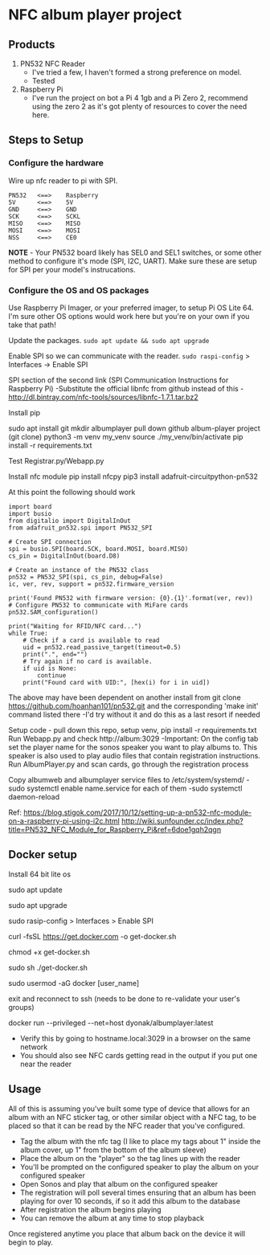 # NFC album player project

## Products
1. PN532 NFC Reader
    - I've tried a few, I haven't formed a strong preference on model.
    - Tested
2. Raspberry Pi
    - I've run the project on bot a Pi 4 1gb and a Pi Zero 2, recommend using the zero 2 as it's got plenty of resources to cover the need here.

## Steps to Setup

### Configure the hardware
Wire up nfc reader to pi with SPI.
```
PN532   <==>    Raspberry
5V      <==>    5V
GND     <==>    GND
SCK     <==>    SCKL
MISO	<==>    MISO
MOSI    <==>    MOSI
NSS     <==>    CE0
```
**NOTE** - Your PN532 board likely has SEL0 and SEL1 switches, or some other method to configure it's mode (SPI, I2C, UART). Make sure these are setup for SPI per your model's instrucations.

### Configure the OS and OS packages
Use Raspberry Pi Imager, or your preferred imager, to setup Pi OS Lite 64. I'm sure other OS options would work here but you're on your own if you take that path!

Update the packages.
`sudo apt update && sudo apt upgrade`

Enable SPI so we can communicate with the reader.
`sudo raspi-config` > Interfaces -> Enable SPI

SPI section of the second link (SPI Communication Instructions for Raspberry Pi)
-Substitute the official libnfc from github instead of this  - http://dl.bintray.com/nfc-tools/sources/libnfc-1.7.1.tar.bz2

Install pip

sudo apt install git
mkdir albumplayer
pull down github album-player project (git clone)
python3 -m venv my_venv
source ./my_venv/bin/activate
pip install -r requirements.txt

Test Registrar.py/Webapp.py

Install nfc module
pip install nfcpy
pip3 install adafruit-circuitpython-pn532

At this point the following should work 
```
import board
import busio
from digitalio import DigitalInOut
from adafruit_pn532.spi import PN532_SPI

# Create SPI connection
spi = busio.SPI(board.SCK, board.MOSI, board.MISO)
cs_pin = DigitalInOut(board.D8)

# Create an instance of the PN532 class
pn532 = PN532_SPI(spi, cs_pin, debug=False)
ic, ver, rev, support = pn532.firmware_version

print('Found PN532 with firmware version: {0}.{1}'.format(ver, rev))
# Configure PN532 to communicate with MiFare cards
pn532.SAM_configuration()

print("Waiting for RFID/NFC card...")
while True:
    # Check if a card is available to read
    uid = pn532.read_passive_target(timeout=0.5)
    print(".", end="")
    # Try again if no card is available.
    if uid is None:
        continue
    print("Found card with UID:", [hex(i) for i in uid])
```

The above may have been dependent on another install from
git clone https://github.com/hoanhan101/pn532.git
and the corresponding 'make init' command listed there
-I'd try without it and do this as a last resort if needed

Setup code - pull down this repo, setup venv, pip install -r requirements.txt
Run Webapp.py and check http://album:3029
-Important: On the config tab set the player name for the sonos speaker you want to play albums to. This speaker is also used to play audio files that contain registration instructions.
Run AlbumPlayer.py and scan cards, go through the registration process

Copy albumweb and albumplayer service files to /etc/system/systemd/
-sudo systemctl enable name.service for each of them
-sudo systemctl daemon-reload

Ref:
https://blog.stigok.com/2017/10/12/setting-up-a-pn532-nfc-module-on-a-raspberry-pi-using-i2c.html
http://wiki.sunfounder.cc/index.php?title=PN532_NFC_Module_for_Raspberry_Pi&ref=6doe1gqh2qgn

## Docker setup
Install 64 bit lite os

sudo apt update

sudo apt upgrade

sudo rasip-config > Interfaces > Enable SPI

curl -fsSL https://get.docker.com -o get-docker.sh

chmod +x get-docker.sh

sudo sh ./get-docker.sh

sudo usermod -aG docker [user_name]

exit and reconnect to ssh (needs to be done to re-validate your user's groups)

docker run --privileged --net=host dyonak/albumplayer:latest
- Verify this by going to hostname.local:3029 in a browser on the same network
- You should also see NFC cards getting read in the output if you put one near the reader

## Usage
All of this is assuming you've built some type of device that allows for an album with an NFC sticker tag, or other similar object with a NFC tag, to be placed so that it can be read by the NFC reader that you've configured. 

- Tag the album with the nfc tag (I like to place my tags about 1" inside the album cover, up 1" from the bottom of the album sleeve)
- Place the album on the "player" so the tag lines up with the reader
- You'll be prompted on the configured speaker to play the album on your configured speaker
- Open Sonos and play that album on the configured speaker
- The registration will poll several times ensuring that an album has been playing for over 10 seconds, if so it add this album to the database
- After registration the album begins playing
- You can remove the album at any time to stop playback

Once registered anytime you place that album back on the device it will begin to play.

